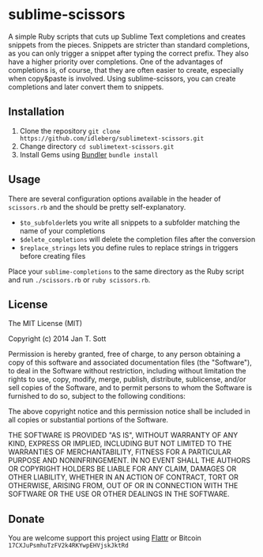 # sublime-scissors

A simple Ruby scripts that cuts up Sublime Text completions and creates snippets from the pieces. Snippets are stricter than standard completions, as you can only trigger a snippet after typing the correct prefix. They also have a higher priority over completions. One of the advantages of completions is, of course, that they are often easier to create, especially when copy&paste is involved. Using sublime-scissors, you can create completions and later convert them to snippets.

## Installation

1. Clone the repository `git clone https://github.com/idleberg/sublimetext-scissors.git`
2. Change directory `cd sublimetext-scissors.git`
3. Install Gems using [Bundler](http://bundler.io/) `bundle install`

## Usage

There are several configuration options available in the header of `scissors.rb` and the should be pretty self-explanatory.

* `$to_subfolder`lets you write all snippets to a subfolder matching the name of your completions
* `$delete_completions` will delete the completion files after the conversion
* `$replace_strings` lets you define rules to replace strings in triggers before creating files

Place your `sublime-completions` to the same directory as the Ruby script and run `./scissors.rb` or `ruby scissors.rb`.

## License

The MIT License (MIT)

Copyright (c) 2014 Jan T. Sott

Permission is hereby granted, free of charge, to any person obtaining a copy of this software and associated documentation files (the "Software"), to deal in the Software without restriction, including without limitation the rights to use, copy, modify, merge, publish, distribute, sublicense, and/or sell copies of the Software, and to permit persons to whom the Software is furnished to do so, subject to the following conditions:

The above copyright notice and this permission notice shall be included in all copies or substantial portions of the Software.

THE SOFTWARE IS PROVIDED "AS IS", WITHOUT WARRANTY OF ANY KIND, EXPRESS OR IMPLIED, INCLUDING BUT NOT LIMITED TO THE WARRANTIES OF MERCHANTABILITY, FITNESS FOR A PARTICULAR PURPOSE AND NONINFRINGEMENT. IN NO EVENT SHALL THE AUTHORS OR COPYRIGHT HOLDERS BE LIABLE FOR ANY CLAIM, DAMAGES OR OTHER LIABILITY, WHETHER IN AN ACTION OF CONTRACT, TORT OR OTHERWISE, ARISING FROM, OUT OF OR IN CONNECTION WITH THE SOFTWARE OR THE USE OR OTHER DEALINGS IN THE SOFTWARE.

## Donate

You are welcome support this project using [Flattr](https://flattr.com/submit/auto?user_id=idleberg&url=https://github.com/idleberg/sublimetext-scissors) or Bitcoin `17CXJuPsmhuTzFV2k4RKYwpEHVjskJktRd`